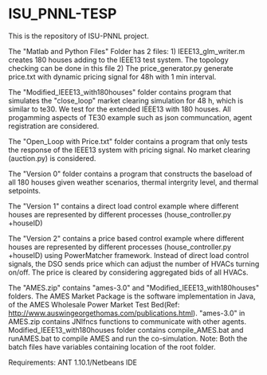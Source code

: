 # ISU_PNNL-TESP
This is the repository of ISU-PNNL project.

The "Matlab and Python Files" Folder has 2 files:
      1) IEEE13_glm_writer.m creates 180 houses adding to the IEEE13 test system. The topology checking can be done in this file
      2) The price_generator.py generate price.txt with dynamic pricing signal for 48h with 1 min interval.
      
The "Modified_IEEE13_with180houses" folder contains program that simulates the "close_loop" market clearing simulation for 48 h, 
which is similar to te30. We test for the extended IEEE13 with 180 houses. All progamming aspects of TE30 example such as json communcation, agent registration are considered. 

The "Open_Loop with Price.txt" folder contains a program that only tests the response of the IEEE13 system with pricing signal. 
No market clearing (auction.py) is considered.

The "Version 0" folder contains a program that constructs the baseload of all 180 houses given weather scenarios, thermal intergrity level, and thermal setpoints.

The "Version 1" contains a direct load control example where different houses are represented by different processes (house_controller.py +houseID)

The "Version 2" contains a price based control example where different houses are represented by different processes (house_controller.py +houseID) using PowerMatcher framework. Instead of direct load control signals, the DSO sends price which can adjust the number of HVACs turning on/off. The price is cleared by considering aggregated bids of all HVACs.

The "AMES.zip" contains "ames-3.0" and "Modified_IEEE13_with180houses" folders. The AMES Market Package is the software implementation in Java, of the AMES Wholesale Power Market Test Bed(Ref: http://www.auswingeorgethomas.com/publications.html). "ames-3.0" in AMES.zip contains JNIfncs functions to communicate with other agents. Modified_IEEE13_with180houses folder contains compile_AMES.bat and runAMES.bat to compile AMES and run the co-simulation. Note: Both the batch files have variables containing location of the root folder.

Requirements:
ANT 1.10.1/Netbeans IDE
